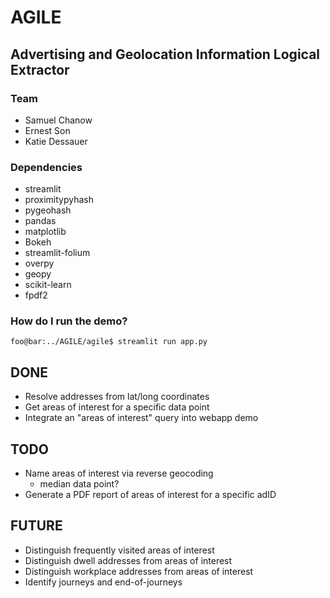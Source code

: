 # AGILE

## Advertising and Geolocation Information Logical Extractor

### Team

- Samuel Chanow
- Ernest Son
- Katie Dessauer

### Dependencies

- streamlit
- proximitypyhash
- pygeohash
- pandas
- matplotlib
- Bokeh
- streamlit-folium
- overpy
- geopy
- scikit-learn
- fpdf2

### How do I run the demo?

```console
foo@bar:../AGILE/agile$ streamlit run app.py
```

## DONE

- Resolve addresses from lat/long coordinates
- Get areas of interest for a specific data point
- Integrate an "areas of interest" query into webapp demo

## TODO

- Name areas of interest via reverse geocoding
  - median data point?
- Generate a PDF report of areas of interest for a specific adID

## FUTURE

- Distinguish frequently visited areas of interest
- Distinguish dwell addresses from areas of interest
- Distinguish workplace addresses from areas of interest
- Identify journeys and end-of-journeys

